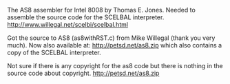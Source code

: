 The AS8 assembler for Intel 8008 by Thomas E. Jones.
Needed to assemble the source code for the SCELBAL interpreter.
http://www.willegal.net/scelbi/scelbal.html

Got the source to AS8 (as8withRST.c) from Mike Willegal (thank you very much).
Now also available at: http://petsd.net/as8.zip which also contains a copy
of the SCELBAL interpreter. 

Not sure if there is any copyright for the as8 code but there is nothing in the source code about copyright.
http://petsd.net/as8.zip
